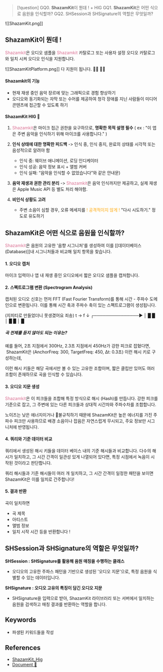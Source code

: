 >[!question]
>GQ0. **ShazamKit**이 뭔데 ! + HIG
>GQ1. **ShazamKit**은 어떤 식으로 음원을 인식할까?
>GQ2. SHSession과 SHSignature의 역할은 무엇일까?


![[ShazamKit.png]]

## ShazamKit이 뭔데 !

<font color="palevioletred">Shazamkit</font>은 오디오 샘플을 <font color="palevioletred">Shazamkit</font> 카탈로그 또는 사용자 설정 오디오 카탈로그와 일치 시켜 오디오 인식을 지원합니다. 

![[ShazamKitPlatform.png]]
다 지원이 됩니다. 🫳🏻 🫳🏻

#### Shazamkit의 기능 

- 현재 재생 중인 음악 장르에 맞는 그래픽으로 경험 향상하기
- 오디오와 동기화되는 자막 또는 수어를 제공하여 청각 장애를 지닌 사람들이 미디어 콘텐츠에 접근할 수 있도록 하기

#### ShazamKit HIG 🔆

1. <font color="palevioletred">Shazamkit</font>은 마이크 접근 권한을 요구하므로, **명확한 목적 설명 필수**
    ( ex : "이 앱은 주변 음악을 인식하기 위해 마이크를 사용합니다." )
    
2. **인식 상태에 대한 명확한 피드백** -> 인식 중, 인식 중지, 완료의 상태를 시각적 또는 음성적으로 알려야 함 
    - 인식 중: 웨이브 애니메이션, 로딩 인디케이터
    - 인식 성공: 음악 정보 표시 + 앨범 커버
    - 인식 실패: “음악을 인식할 수 없었습니다”와 같은 안내문)
      
3. **음악 재생과 권한 관리 분리** -> <font color="palevioletred">Shazamkit</font>은 음악 인식까지만 제공하고, 실제 재생은 Apple Music API 등 별도 처리 해야함.
   
4. **비인식 상황도 고려**
   - 주변 소음이 심할 경우, 오류 메세지를 <font color="orange">! 공격적이지 않게 !</font> "다시 시도하기." 정도로 유도하기



## ShazamKit은 어떤 식으로 음원을 인식할까?

<font color="palevioletred">Shazamkit</font>은 음원의 고유한 '음향 시그니처'를 생성하여 이를 [[데이터베이스 (Database)]]내 시그니처들과 비교해 일치 항목을 찾습니다.

#### 1. 오디오 캡처

마이크 입력이나 앱 내 재생 중인 오디오에서 짧은 오디오 샘플을 캡처합니다.


#### 2. 스펙트로그램 변환 (Spectrogram Analysis)

캡처된 오디오 신호는 먼저 FFT (Fast Fourier Transform)를 통해 시간 - 주파수 도메인으로 변환됩니다. 이를 통해 시간 축과 주파수 축이 있는 스펙트로그램이 생성됩니다.

(지피티로 만들었더니 못생겼어요 죄송)
t →
f ↓   ┌───────────────▶
      │ █      █         
      │   █     █
      │    █       

##### 곡 전체를 듣지 않아도 되는 이유는?

예를 들어, 2초 지점에서 300Hz, 2.3초 지점에서 450Hz가 강한 피크로 잡혔다면,  ShazamKit은 (AnchorFreq: 300, TargetFreq: 450, Δt: 0.3초) 이런 해시 키로 구성하는데, 

이런 해시 키들은 해당 곡에서만 볼 수 있는 고유한 조합이며, 짧은 클립만 있어도 여러 조합이 존재하므로 곡을 인식할 수 있습니다.


#### 3. 오디오 지문 생성

<font color="palevioletred">Shazamkit</font>은 이 피크들을 조합해 특정 방식으로 해시 (Hash)를 만듭니다. 강한 피크를 기준으로 잡고, 그 주변에 있는 다른 피크들과 상대적 시간차와 주파수차를 조합합니다.

노이즈는 낮은 에너지이거나 불규칙하기 때문에 ShazamKit은 높은 에너지를 가진 주파수 피크만 사용하므로 배경 소음이나 잡음은 자연스럽게 무시되고, 주요 정보만 시그니처에 반영됩니다.


#### 4. 쿼리와 기준 데이터 비교

쿼리에서 생성된 해시 키들을 데이터 베이스 내의 기준 해시들과 비교합니다. 다수의 해시가 일치하고, 그 시간 간격이 일관성 있게 나열되어 있다면, 특정 시점에서 녹음이 시작된 것이라고 판단합니다.

쿼리 해시들과 기준 해시들이 여러 개 일치하고, 그 시간 간격이 일정한 패턴을 보이면 ShazamKit은 이를 일치로 간주합니다!

#### 5. 결과 반환

곡이 일치하면 
- 곡 제목
- 아티스트
- 앨범 정보
- 일치 시작 시간
등을 반환합니다 !


## SHSession과 SHSignature의 역할은 무엇일까?

**SHSession : SHSignature를 활용해 음원 매칭을 수행하는 클래스**
- 오디오의 고유한 주파스 패턴을 기반으로 생성된 '오디오 지문'으로, 특정 음원을 식별할 수 있는 데이터입니다.

**SHSignature : 오디오 고유의 특징이 담긴 오디오 지문**
- SHSignature을 입력으로 받아, ShazamKit 라이브러리 또는 서버에서 일치하는 음원을 검색하고 매칭 결과를 반환하는 역할을 합니다.





## Keywords
+ 파생된 키워드들을 작성

## References
- [ShazamKit_Hig](https://developer.apple.com/kr/design/human-interface-guidelines/shazamkit)
- [Document 📃](https://developer.apple.com/documentation/shazamkit/)